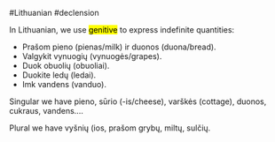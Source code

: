 #Lithuanian #declension 

In Lithuanian, we use <mark class="hltr-green">genitive</mark> to express indefinite quantities:

- Prašom pieno (pienas/milk) ir duonos (duona/bread).
- Valgykit vynuogių (vynuogės/grapes).
- Duok obuolių (obuoliai).
- Duokite ledų (ledai).
- Imk vandens (vanduo).

Singular we have pieno, sūrio (-is/cheese), varškės (cottage), duonos, cukraus, vandens....

Plural we have vyšnių (ios, prašom grybų, miltų, sulčių.

